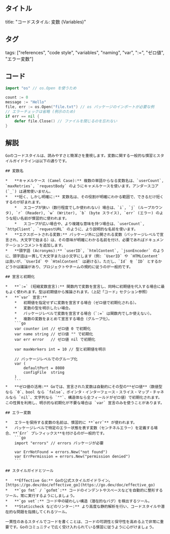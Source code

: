 ## タイトル
title: "コードスタイル: 変数 (Variables)"

## タグ
tags: ["references", "code style", "variables", "naming", "var", ":=", "ゼロ値", "エラー変数"]

## コード
```go
import "os" // os.Open を使うため

count := 0
message := "Hello"
file, err := os.Open("file.txt") // os パッケージのインポートが必要な例
// エラーチェックは省略 (例示のため)
if err == nil {
	defer file.Close() // ファイルを閉じるのを忘れない
}
```

## 解説
```text
Goのコードスタイルは、読みやすさと簡潔さを重視します。変数に関する一般的な慣習とスタイルガイドラインは以下の通りです。

## 変数名

*   **キャメルケース (Camel Case):** 複数の単語からなる変数名は、`userCount`, `maxRetries`, `requestBody` のようにキャメルケースを使います。アンダースコア (`_`) は通常使いません。
*   **短く、しかし明確に:** 変数名は、その役割が明確にわかる範囲で、できるだけ短くするのが好まれます。
    *   スコープが狭い（数行程度でしか使われない）場合は、`i`, `j` (ループカウンタ), `r` (Reader), `w` (Writer), `b` (byte スライス), `err` (エラー) のような短い名前が慣習的に使われます。
    *   スコープが広い場合や、より複雑な意味を持つ場合は、`userCount`, `httpClient`, `requestURL` のように、より説明的な名前を使います。
*   **エクスポートされる変数:** パッケージ外に公開される変数（パッケージレベルで宣言され、大文字で始まる）は、その意味が明確にわかる名前を付け、必要であればドキュメンテーションコメントを追加します。
*   **頭字語 (Acronyms):** `userID`, `htmlContent`, `jsonEncoder` のように、頭字語は一貫して大文字または小文字にします（例: `UserID` や `HTMLContent` は良いが、`UserId` や `HtmlContent` は避ける）。ただし、`Id` を `ID` とするかどうかは議論があり、プロジェクトやチームの規約に従うのが一般的です。

## 宣言と初期化

*   **`:=` (短縮変数宣言):** 関数内で変数を宣言し、同時に初期値を代入する場合に最もよく使われます。型は初期値から推論されます。（上記「コード」セクション参照）
*   **`var` 宣言:**
    *   初期値を指定せずに変数を宣言する場合（ゼロ値で初期化される）。
    *   変数の型を明示したい場合。
    *   パッケージレベルで変数を宣言する場合（`:=` は関数内でしか使えない）。
    *   複数の変数をまとめて宣言する場合（グループ化）。
    ```go
    var counter int // ゼロ値 0 で初期化
    var name string // ゼロ値 "" で初期化
    var err error   // ゼロ値 nil で初期化

    var maxWorkers int = 10 // 型と初期値を明示

    // パッケージレベルでのグループ化
    var (
        defaultPort = 8080
        configFile  string
    )
    ```
*   **ゼロ値の活用:** Goでは、宣言された変数は自動的にその型の**ゼロ値**（数値型なら `0`、bool なら `false`、ポインタ・インターフェース・スライス・マップ・チャネルなら `nil`、文字列なら `""`、構造体なら全フィールドがゼロ値）で初期化されます。この性質を利用し、明示的な初期化が不要な場合は `var` 宣言のみを使うことがあります。

## エラー変数

*   エラーを保持する変数の名前は、慣習的に **`err`** が使われます。
*   パッケージレベルで特定のエラー状態を表す変数（センチネルエラー）を定義する場合、**`Err` プレフィックス**を付けるのが一般的です。
    ```go
    import "errors" // errors パッケージが必要

    var ErrNotFound = errors.New("not found")
    var ErrPermission = errors.New("permission denied")
    ```

## スタイルガイドとツール

*   **Effective Go:** Goの公式スタイルガイドライン。[https://go.dev/doc/effective_go](https://go.dev/doc/effective_go)
*   **`go fmt` / `gofmt`:** コードのインデントやスペースなどを自動的に整形するツール。常に実行するようにしましょう。
*   **`go vet`:** コード中の疑わしい構造（潜在的なバグ）を検出するツール。
*   **Staticcheck などのリンター:** より高度な静的解析を行い、コードスタイルや潜在的な問題を指摘してくれるツール。

一貫性のあるスタイルでコードを書くことは、コードの可読性と保守性を高める上で非常に重要です。Goのコミュニティで広く受け入れられている慣習に従うように心がけましょう。